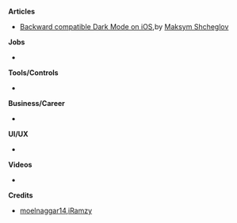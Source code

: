 
**Articles**

* [Backward compatible Dark Mode on iOS](https://www.onswiftwings.com/posts/dark-mode/),by [Maksym Shcheglov](https://twitter.com/sgl0v)

**Jobs** 

* 

**Tools/Controls**

* 

**Business/Career**

* 

**UI/UX**

* 

**Videos**

* 

**Credits**

* [moelnaggar14](https://github.com/MoElnaggar14),[iRamzy](http://github.com/iramzy)
